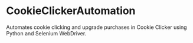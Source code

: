 # CookieClickerAutomation
Automates cookie clicking and upgrade purchases in Cookie Clicker using Python and Selenium WebDriver.
